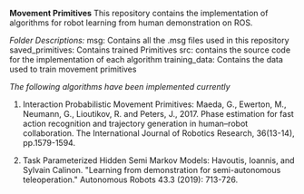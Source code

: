 **Movement Primitives**
This  repository contains the implementation of algorithms for robot learning from human demonstration on ROS.

*Folder Descriptions:*
msg: Contains all the .msg files used in this repository
saved_primitives: Contains trained Primitives
src: contains the source code for the implementation of each algorithm
training_data: Contains the data used to train movement primitives

*The following algorithms have been implemented currently*
1. Interaction Probabilistic Movement Primitives:
Maeda, G., Ewerton, M., Neumann, G., Lioutikov, R. and Peters, J., 2017. Phase estimation for fast action recognition and trajectory generation in human–robot collaboration. The International Journal of Robotics Research, 36(13-14), pp.1579-1594.

2. Task Parameterized Hidden Semi Markov Models:
Havoutis, Ioannis, and Sylvain Calinon. "Learning from demonstration for semi-autonomous teleoperation." Autonomous Robots 43.3 (2019): 713-726.
